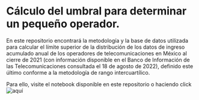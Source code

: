 # Cálculo del umbral para determinar un pequeño operador.

En este repositorio encontrará la metodología y la base de datos utilizada para calcular el límite superior de la distribución de los datos de ingreso acumulado anual  de los operadores de telecomunicaciones en México al cierre de 2021 (con información disponible en el Banco de Información de las Telecomunicaciones consultada el 18 de agosto de 2022), definido este último conforme a la metodología de rango intercuartílico.

Para ello, visite el notebook disponible en este repositorio o haciendo click ![aquí](https://github.com/RodGuarneros/BiasAnalysis/blob/main/selecci%C3%B3n_CPO_Ingresos2021_final.ipynb)
